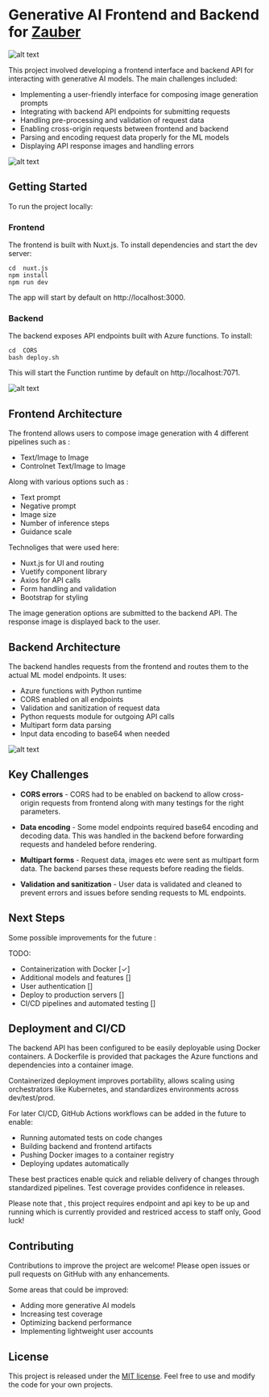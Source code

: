 # Generative AI Frontend and Backend for [Zauber](https://zauber.com) 

![alt text](Q1.jpg)

This project involved developing a frontend interface and backend API for interacting with generative AI models. The main challenges included:

- Implementing a user-friendly interface for composing image generation prompts
- Integrating with backend API endpoints for submitting requests 
- Handling pre-processing and validation of request data
- Enabling cross-origin requests between frontend and backend
- Parsing and encoding request data properly for the ML models
- Displaying API response images and handling errors 



![alt text](Q2.jpg)


## Getting Started

To run the project locally:

### Frontend

The frontend is built with Nuxt.js. To install dependencies and start the dev server:

```
cd  nuxt.js
npm install
npm run dev
```

The app will start by default on http://localhost:3000.

### Backend

The backend exposes API endpoints built with Azure functions. To install:

```
cd  CORS
bash deploy.sh
```

This will start the Function runtime  by default  on http://localhost:7071.



![alt text](Q3.jpg)
## Frontend Architecture

The frontend allows users to compose image generation with 4 different pipelines such as :

- Text/Image to Image
- Controlnet Text/Image  to Image


Along with various options such as :

- Text prompt
- Negative prompt
- Image size
- Number of inference steps
- Guidance scale


Technoliges that were used here:

- Nuxt.js for UI and routing
- Vuetify component library
- Axios for API calls
- Form handling and validation
- Bootstrap for styling 

The image generation options are submitted to the backend API. The response image is displayed back to the user.

## Backend Architecture

The backend handles requests from the frontend and routes them to the actual ML model endpoints. It uses:

- Azure functions with Python runtime
- CORS enabled on all endpoints
- Validation and sanitization of request data
- Python requests module for outgoing API calls
- Multipart form data parsing
- Input data encoding to base64 when needed



![alt text](Q4.jpg)
## Key Challenges

- **CORS errors** - CORS had to be enabled on backend to allow cross-origin requests from frontend along with many testings for the right parameters.

- **Data encoding** - Some model endpoints required base64 encoding and decoding data. This was handled in the backend before forwarding requests and handeled before rendering.

- **Multipart forms** - Request data, images etc were sent as multipart form data. The backend parses these requests before reading the fields.

- **Validation and sanitization** - User data is validated and cleaned to prevent errors and issues before sending requests to ML endpoints.

## Next Steps

Some possible improvements for the future :

TODO:
- Containerization with Docker          [✓] 
- Additional models and features        []
- User authentication  	       		    []
- Deploy to production servers          []
- CI/CD pipelines and automated testing []


## Deployment and CI/CD

The backend API has been configured to be easily deployable using Docker containers. A Dockerfile is provided that packages the Azure functions and dependencies into a container image.

Containerized deployment improves portability, allows scaling using orchestrators like Kubernetes, and standardizes environments across dev/test/prod.

For later CI/CD, GitHub Actions workflows can be added in the future to enable:

- Running automated tests on code changes
- Building backend and frontend artifacts
- Pushing Docker images to a container registry  
- Deploying updates automatically

These best practices enable quick and reliable delivery of changes through standardized pipelines. Test coverage provides confidence in releases.


Please note that , this project requires endpoint and api key to be up and running which is currently provided and restriced access to staff only, Good luck!



## Contributing

Contributions to improve the project are welcome! Please open issues or pull requests on GitHub with any enhancements.

Some areas that could be improved:

- Adding more generative AI models
- Increasing test coverage
- Optimizing backend performance
- Implementing lightweight user accounts

## License

This project is released under the [MIT license](https://choosealicense.com/licenses/mit/). Feel free to use and modify the code for your own projects.
